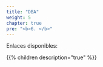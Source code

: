 ```yaml
---
title: "DBA"
weight: 5
chapter: true
pre: "<b>6. </b>"
---
```

Enlaces disponibles: 
<!--more-->
{{% children description="true"  %}}